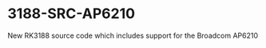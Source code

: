 3188-SRC-AP6210
===============

New RK3188 source code which includes support for the Broadcom AP6210

